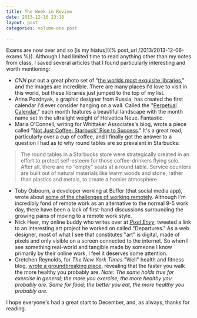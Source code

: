 ```yaml
---
title: The Week in Review
date: 2013-12-16 23:18
layout: post
categories: volume-one post
  
---
```



Exams are now over and so [is my hiatus]({% post_url /2013/2013-12-06-exams %}). Although I had limited time to read anything other than my notes from class, I saved several articles that I found particularly interesting and worth mentioning: 

- _CNN_ put out a great photo set of "[the worlds most exquisite libraries](http://www.cnn.com/2013/11/27/world/gallery/most-beautiful-libraries-in-the-world)," and the images are incredible. There are many places I'd love to visit in this world, but these libraries just jumped to the top of my list. 
- Arina Pozdnyak, a graphic designer from Russia, has created the first calendar I'd ever consider hanging on a wall. Called the "[Perpetual Calendar](http://www.behance.net/gallery/Perpetual-Calendar/11908945)," each month features a beautiful landscape with the month name set in the ultralight weight of Helvetica Neue. Fantastic. 
- Maria O'Connell, writing for Whittaker Associates's blog, wrote a piece called "[Not Just Coffee: Starbuck' Rise to Success](http://whittakerassociates.com/not-just-coffee-starbucks%E2%80%99-rise-to-success/)." It's a great read, particularly over a cup of coffee, and I finally got the answer to a question I had as to why round tables are so prevalent in Starbucks: 

> The round tables in a Starbucks store were strategically created in an effort to protect self-esteem for those coffee-drinkers flying solo. After all, there are no “empty” seats at a round table. Service counters are built out of natural materials like warm woods and stone, rather than plastics and metals, to create a homier atmosphere.

- Toby Osbourn, a developer working at Buffer (that social media app), wrote about [some of the challenges of working remotely](http://tosbourn.com/2013/12/productivity/the-problems-i-am-facing-with-being-able-to-work-whenever-i-want/). Although I'm incredibly fond of remote work as an alternative to the normal 9-5 work day, there have been a lack of first-hand discussions surrounding the growing pains of moving to a remote work style. 
- Nick Heer, my online buddy who writes over at _[Pixel Envy](http://pxlnvy.com)_, tweeted a link to an interesting art project he worked on called "Departures." As a web designer, most of what I see that constitutes "art" is digital, made of pixels and only visible on a screen connected to the internet. So when I see something real-world and tangible made by someone I know primarily by their online work, I feel it deserves some attention. 
- Gretchen Reynolds, for _The New York Times_ "Well" health and fitness blog, [wrote a groundbreaking piece](http://well.blogs.nytimes.com/2013/12/04/why-a-brisk-walk-is-better/), revealing that the faster you walk the more healthy you probably are. _Note: The same holds true for exercise in general; the more you exercise, the more healthy you probably are. Same for food; the better you eat, the more healthy you probably are._  

I hope everyone's had a great start to December, and, as always, thanks for reading. 

